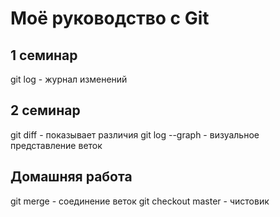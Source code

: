 # Моё руководство с Git
## 1 семинар
git log - журнал изменений
## 2 семинар
git diff - показывает различия
git log --graph - визуальное представление веток
## Домашняя работа
git merge - соединение веток
git checkout master - чистовик
